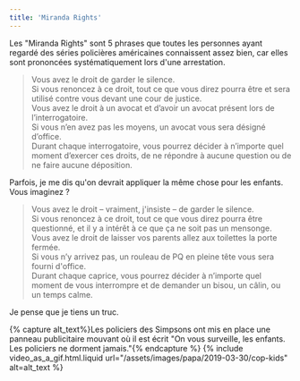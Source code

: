 ```yaml
---
title: 'Miranda Rights'
---
```


Les "<span lang="en">Miranda Rights</span>" sont 5 phrases que toutes les
personnes ayant regardé des séries policières américaines connaissent assez
bien, car elles sont prononcées systématiquement lors d'une arrestation.

> Vous avez le droit de garder le silence.  
> Si vous renoncez à ce droit, tout ce que vous direz pourra être et sera
> utilisé contre vous devant une cour de justice.  
> Vous avez le droit à un avocat et d’avoir un avocat présent lors de
> l’interrogatoire.  
> Si vous n’en avez pas les moyens, un avocat vous sera désigné d’office.  
> Durant chaque interrogatoire, vous pourrez décider à n’importe quel moment
> d’exercer ces droits, de ne répondre à aucune question ou de ne faire aucune
> déposition.

Parfois, je me dis qu'on devrait appliquer la même chose pour les enfants. Vous
imaginez ?

> Vous avez le droit – vraiment, j'insiste – de garder le silence.  
> Si vous renoncez à ce droit, tout ce que vous direz pourra être questionné, et
> il y a intérêt à ce que ça ne soit pas un mensonge.  
> Vous avez le droit de laisser vos parents allez aux toilettes la porte
> fermée.  
> Si vous n’y arrivez pas, un rouleau de PQ en pleine tête vous sera fourni
> d'office.  
> Durant chaque caprice, vous pourrez décider à n’importe quel moment de vous
> interrompre et de demander un bisou, un câlin, ou un temps calme.

Je pense que je tiens un truc.

{% capture alt_text%}Les policiers des Simpsons ont mis en place une panneau
publicitaire mouvant où il est écrit "On vous surveille, les enfants. Les
policiers ne dorment jamais."{% endcapture %}
{% include video_as_a_gif.html.liquid
url="/assets/images/papa/2019-03-30/cop-kids"
alt=alt_text
%}
